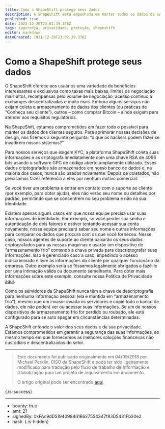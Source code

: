 ```yaml
---
title: Como a ShapeShift protege seus dados
description: A ShapeShift está empenhada em manter todos os dados de seus clientes seguros
published: true
date: 2021-12-20T23:02:39.376Z
tags: segurança, privacidade, proteção, shapeshift
editor: markdown
dateCreated: 2021-12-20T23:02:39.376Z
---
```


# Como a ShapeShift protege seus dados

O ShapeShift oferece aos usuários uma variedade de benefícios interessantes e exclusivos como taxas mais baixas, limites de negociação mais altos, recompensas pelo volume de negociação, acesso contínuo a exchanges descentralizadas e muito mais. Embora alguns serviços não exijam coleta e armazenamento de dados dos clientes (ou práticas de “Conheça seu cliente”), outros – como comprar Bitcoin – ainda exigem para atender aos requisitos regulatórios.

Na ShapeShift, estamos comprometidos em fazer todo o possível para manter os dados dos clientes seguros. Para aprimorar nossas decisões de design, nos fizemos a seguinte pergunta: “o que os hackers podem fazer se invadirem nossos sistemas?”

Para nossos serviços que exigem KYC, a plataforma ShapeShift coleta suas informações e as criptografa imediatamente com uma chave RSA de 4096 bits usando o software GPG de código aberto amplamente utilizado. Esses dados criptografados são armazenados em nosso banco de dados e, na maioria dos casos, nunca são usados ​​novamente. Depois de coletados, não precisamos fazer referência a eles por nenhum motivo comercial.

Se você tiver um problema e entrar em contato com o suporte ao cliente (por exemplo, para obter ajuda), eles não verão seu nome ou detalhes por padrão, permitindo que se concentrem no seu problema e não na sua identidade.

Existem apenas alguns casos em que nossa equipe precisa usar suas informações de identidade. Por exemplo, se você perder sua senha e autenticação de dois fatores e estiver tentando acessar sua conta novamente, nossa equipe precisará saber seu nome e outras informações para comparar os dados que procura com os que você forneceu. Nesse caso, nossos agentes de suporte ao cliente baixarão os seus dados criptografados para as nossas máquinas e usarão um dispositivo de “armazenamento frio” contendo a chave privada para descriptografar suas informações. Isso é gerenciado caso a caso, impedindo o acesso indiscriminado e livre às informações do cliente por qualquer funcionário da empresa. Outro exemplo seria se fôssemos legalmente obrigados a fazê-lo por uma intimação válida ou documento semelhante. Para obter mais informações sobre este exemplo, consulte nossa Política de Privacidade [aqui](https://shapeshift.com/privacy).

Como os servidores da ShapeShift nunca têm a chave de descriptografia para nenhuma informação pessoal (ela é mantida em “armazenamento frio”), mesmo que um invasor invada os servidores e copie todo o banco de dados, ele não poderá ver ou acessar suas informações. Se um de nossos dispositivos de armazenamento frio for perdido ou roubado, ele está configurado para se auto apagar em circunstâncias determinadas.

A ShapeShift entende o valor dos seus dados e da sua privacidade. Estamos comprometidos em garantir a segurança das suas informações, ao mesmo tempo em que fornecemos as melhores soluções financeiras não custodiais e descentralizadas do setor.<br/>

---

> Este documento foi publicado originalmente em 04/09/2018 por Michael Perklin, CISO da ShapeShift e pode ter sido ligeiramente modificado para tradução pelo fluxo de trabalho de Informação e Globalização para um projeto de arquivamento em andamento.
>
> O artigo original pode ser encontrado [aqui](https://shapeshift.com/library/how-shapeshift-protects-your-data).

{.is-success}

---

- bounty: true
- amt: 21
- signedBy: 0xFAc9dD5194098461B627554347f83D5431Fb30e2
- hash: 
{.is-hidden}

